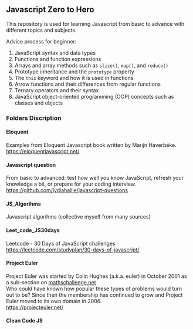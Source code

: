## Javascript Zero to Hero

This repository is used for learning Javascript from basic to advance with different topics and subjects.

Advice process for beginner:

1. JavaScript syntax and data types
2. Functions and function expressions
3. Arrays and array methods such as `slice()`, `map()`, and `reduce()`
4. Prototype inheritance and the `prototype` property
5. The `this` keyword and how it is used in functions
6. Arrow functions and their differences from regular functions
7. Ternary operators and their syntax
8. JavaScript object-oriented programming (OOP) concepts such as classes and objects

### Folders Discription

#### Eloquent
Examples from Eloquent Javascript book written by Marijn Haverbeke.\
https://eloquentjavascript.net/

#### Javascript question
From basic to advanced: test how well you know JavaScript, refresh your knowledge a bit, or prepare for your coding interview.\
https://github.com/lydiahallie/javascript-questions

#### JS_Algorihms
Javascript algorihms (collective myself from many sources)

#### Leet_code_JS30days
Leetcode - 30 Days of JavaScript challenges\
https://leetcode.com/studyplan/30-days-of-javascript/ 

#### Project Euler
Project Euler was started by Colin Hughes (a.k.a. euler) in October 2001 as a sub-section on [mathschallenge.net](https://mathschallenge.net/)\
Who could have known how popular these types of problems would turn out to be? Since then the membership has continued to grow and Project Euler moved to its own domain in 2006.\
https://projecteuler.net/

#### Clean Code JS
